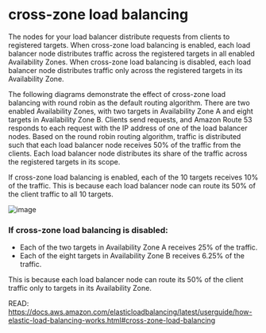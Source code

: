  # cross-zone load balancing
 The nodes for your load balancer distribute requests from clients to registered targets. When cross-zone load balancing is enabled, each load balancer node distributes traffic across the registered targets in all enabled Availability Zones. When cross-zone load balancing is disabled, each load balancer node distributes traffic only across the registered targets in its Availability Zone.

The following diagrams demonstrate the effect of cross-zone load balancing with round robin as the default routing algorithm. There are two enabled Availability Zones, with two targets in Availability Zone A and eight targets in Availability Zone B. Clients send requests, and Amazon Route 53 responds to each request with the IP address of one of the load balancer nodes. Based on the round robin routing algorithm, traffic is distributed such that each load balancer node receives 50% of the traffic from the clients. Each load balancer node distributes its share of the traffic across the registered targets in its scope.

If cross-zone load balancing is enabled, each of the 10 targets receives 10% of the traffic. This is because each load balancer node can route its 50% of the client traffic to all 10 targets.

![image](https://user-images.githubusercontent.com/40743779/194478245-f6b3ecf4-2036-4bde-83a7-2d9fcc8df14a.png)

### If cross-zone load balancing is disabled:

  - Each of the two targets in Availability Zone A receives 25% of the traffic.
  - Each of the eight targets in Availability Zone B receives 6.25% of the traffic.

This is because each load balancer node can route its 50% of the client traffic only to targets in its Availability Zone.

READ: https://docs.aws.amazon.com/elasticloadbalancing/latest/userguide/how-elastic-load-balancing-works.html#cross-zone-load-balancing
